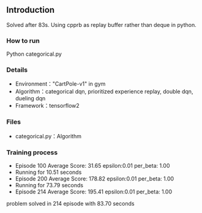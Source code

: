## Introduction
Solved after 83s. Using cpprb as replay buffer rather than deque in python.

### How to run
Python categorical.py

### Details
- Environment："CartPole-v1" in gym
- Algorithm：categorical dqn, prioritized experience replay, double dqn, dueling dqn
- Framework：tensorflow2

### Files
- categorical.py：Algorithm

### Training process
- Episode 100     Average Score: 31.65	epsilon:0.01	per_beta: 1.00
- Running for 10.51 seconds
- Episode 200	Average Score: 178.82   epsilon:0.01	per_beta: 1.00
- Running for 73.79 seconds
- Episode 214	Average Score: 195.41	epsilon:0.01	per_beta: 1.00

problem solved in 214 episode with 83.70 seconds

